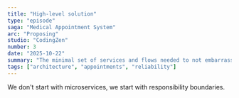 ```yaml
---
title: "High-level solution"
type: "episode"
saga: "Medical Appointment System"
arc: "Proposing"
studio: "CodingZen"
number: 3
date: "2025-10-22"
summary: "The minimal set of services and flows needed to not embarrass the clinic."
tags: ["architecture", "appointments", "reliability"]
---
```


We don't start with microservices, we start with responsibility boundaries.

